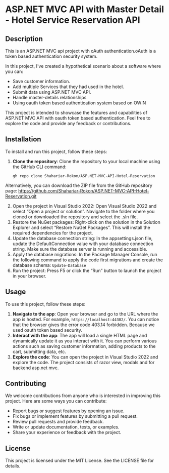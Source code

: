 # ASP.NET MVC API with Master Detail - Hotel Service Reservation API


## Description

This is an ASP.NET MVC api project with oAuth authentication.oAuth is a token based authentication security system. 

In this project, I've created a hypothetical scenario about a software where you can:

- Save customer information.
- Add multiple Services that they had used in the hotel.
- Submit data using ASP.NET MVC API.
- Handle master-details relationships
- Using oauth token based authentication system based on OWIN

This project is intended to showcase the features and capabilities of ASP.NET MVC API with oauth token based authentication. Feel free to explore the code and provide any feedback or contributions.

## Installation
To install and run this project, follow these steps:

1. **Clone the repository**: Clone the repository to your local machine using the GitHub CLI command:

   ```shell
   gh repo clone Shahariar-Rokon/ASP.NET-MVC-API-Hotel-Reservation
   
  Alternatively, you can download the ZIP file from the GitHub repository page: https://github.com/Shahariar-Rokon/ASP.NET-MVC-API-Hotel-Reservation.git
  
2. Open the project in Visual Studio 2022: Open Visual Studio 2022 and select “Open a project or solution”. Navigate to the folder where you cloned or downloaded the repository and select the .sln file.
3. Restore the NuGet packages: Right-click on the solution in the Solution Explorer and select “Restore NuGet Packages”. This will install the required dependencies for the project.
4. Update the database connection string: In the appsettings.json file, update the DefaultConnection value with your database connection string. Make sure the database server is running and accessible.
5. Apply the database migrations: In the Package Manager Console, run the following command to apply the code first migrations and create the database schema:
`Update-Database`
6. Run the project: Press F5 or click the “Run” button to launch the project in your browser.
## Usage

To use this project, follow these steps:

1. **Navigate to the app**: Open your browser and go to the URL where the app is hosted. For example, `https://localhost:44302/`. You can notice that the browser gives the error code 403.14 forbidden. Because we used oauth token based security.
2. **Interact with the app**: The app will load a single HTML page and dynamically update it as you interact with it. You can perform various actions such as saving customer information, adding products to the cart, submitting data, etc.
3. **Explore the code**: You can open the project in Visual Studio 2022 and explore the code. The project consists of razor view, modals and for backend asp.net mvc.

## Contributing

We welcome contributions from anyone who is interested in improving this project. Here are some ways you can contribute:

- Report bugs or suggest features by opening an issue.
- Fix bugs or implement features by submitting a pull request.
- Review pull requests and provide feedback.
- Write or update documentation, tests, or examples.
- Share your experience or feedback with the project.

## License

This project is licensed under the MIT License. See the LICENSE file for details.
